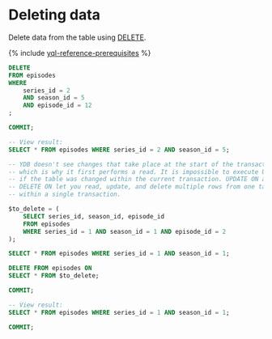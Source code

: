 # Deleting data

Delete data from the table using [DELETE](../reference/syntax/delete.md).

{% include [yql-reference-prerequisites](_includes/yql_tutorial_prerequisites.md) %}

```sql
DELETE
FROM episodes
WHERE
    series_id = 2
    AND season_id = 5
    AND episode_id = 12
;

COMMIT;

-- View result:
SELECT * FROM episodes WHERE series_id = 2 AND season_id = 5;

-- YDB doesn't see changes that take place at the start of the transaction,
-- which is why it first performs a read. It is impossible to execute UPDATE or DELETE on
-- if the table was changed within the current transaction. UPDATE ON and
-- DELETE ON let you read, update, and delete multiple rows from one table
-- within a single transaction.

$to_delete = (
    SELECT series_id, season_id, episode_id
    FROM episodes
    WHERE series_id = 1 AND season_id = 1 AND episode_id = 2
);

SELECT * FROM episodes WHERE series_id = 1 AND season_id = 1;

DELETE FROM episodes ON
SELECT * FROM $to_delete;

COMMIT;

-- View result:
SELECT * FROM episodes WHERE series_id = 1 AND season_id = 1;

COMMIT;
```

